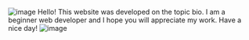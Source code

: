 ![image](https://github.com/user-attachments/assets/a7012add-831c-48f5-918b-029a939a1fee) Hello! This website was developed on the topic bio. I am a beginner web developer and I hope you will appreciate my work. Have a nice day!
![image](https://github.com/user-attachments/assets/2e08beb7-32f2-4664-8361-37895eef77da)
